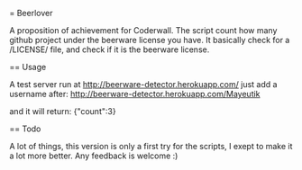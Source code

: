 = Beerlover

A proposition of achievement for Coderwall.
The script count how many github project under the beerware license you have.
It basically check for a /LICENSE/ file, and check if it is the beerware license.

== Usage

A test server run at http://beerware-detector.herokuapp.com/ just add a
username after:
   http://beerware-detector.herokuapp.com/Mayeutik

and it will return:
   {"count":3}

== Todo

A lot of things, this version is only a first try for the scripts, I exept to make it a lot more better. Any feedback is welcome :)
